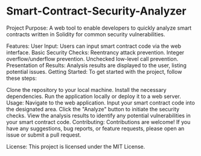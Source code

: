 # Smart-Contract-Security-Analyzer
Project Purpose:
A web tool to enable developers to quickly analyze smart contracts written in Solidity for common security vulnerabilities.

Features:
User Input:
Users can input smart contract code via the web interface.
Basic Security Checks:
Reentrancy attack prevention.
Integer overflow/underflow prevention.
Unchecked low-level call prevention.
Presentation of Results:
Analysis results are displayed to the user, listing potential issues.
Getting Started:
To get started with the project, follow these steps:

Clone the repository to your local machine.
Install the necessary dependencies.
Run the application locally or deploy it to a web server.
Usage:
Navigate to the web application.
Input your smart contract code into the designated area.
Click the "Analyze" button to initiate the security checks.
View the analysis results to identify any potential vulnerabilities in your smart contract code.
Contributing:
Contributions are welcome! If you have any suggestions, bug reports, or feature requests, please open an issue or submit a pull request.

License:
This project is licensed under the MIT License.
